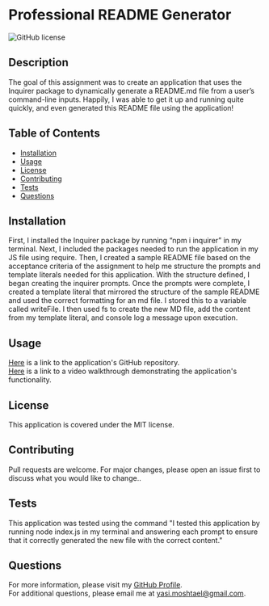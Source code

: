 # Professional README Generator
![GitHub license](https://img.shields.io/badge/license-MIT-blue.svg)  
## Description
The goal of this assignment was to create an application that uses the Inquirer package to dynamically generate a README.md file from a user’s command-line inputs. Happily, I was able to get it up and running quite quickly, and even generated this README file using the application!

## Table of Contents 
- [Installation](#installation)
- [Usage](#usage)
- [License](#license)
- [Contributing](#contributing)
- [Tests](#tests)
- [Questions](#questions)

## Installation
First, I installed the Inquirer package by running “npm i inquirer” in my terminal. Next, I included the packages needed to run the application in my JS file using require. Then, I created a sample README file based on the acceptance criteria of the assignment to help me structure the prompts and template literals needed for this application. With the structure defined, I began creating the inquirer prompts. Once the prompts were complete, I created a template literal that mirrored the structure of the sample README and used the correct formatting for an md file. I stored this to a variable called writeFile. I then used fs to create the new MD file, add the content from my template literal, and console log a message upon execution. 

## Usage
[Here](https://github.com/go-yasi/readme-md-generator) is a link to the application's GitHub repository.  
[Here](https://github.com/go-yasi/readme-md-generator) is a link to a video walkthrough demonstrating the application's functionality. 

## License
This application is covered under the MIT license.  

## Contributing
Pull requests are welcome. For major changes, please open an issue first to discuss what you would like to change..

## Tests
This application was tested using the command "I tested this application by running node index.js in my terminal and answering each prompt to ensure that it correctly generated the new file with the correct content."

## Questions
For more information, please visit my [GitHub Profile](https://github.com/go-yasi/).  
For additional questions, please email me at yasi.moshtael@gmail.com.